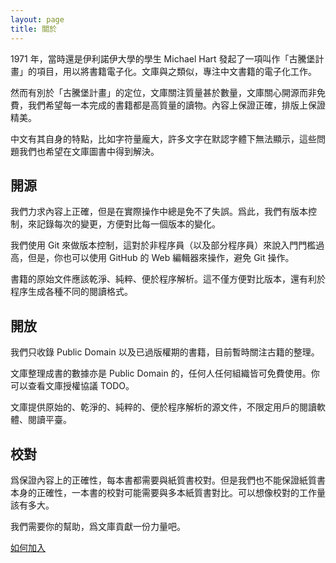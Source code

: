 ```yaml
---
layout: page
title: 關於
---
```


1971 年，當時還是伊利諾伊大學的學生 Michael Hart 發起了一項叫作「古騰堡計畫」的項目，用以將書籍電子化。文庫與之類似，專注中文書籍的電子化工作。

然而有別於「古騰堡計畫」的定位，文庫關注質量甚於數量，文庫關心開源而非免費，我們希望每一本完成的書籍都是高質量的讀物。內容上保證正確，排版上保證精美。

中文有其自身的特點，比如字符量龐大，許多文字在默認字體下無法顯示，這些問題我們也希望在文庫圖書中得到解決。

## 開源

我們力求內容上正確，但是在實際操作中總是免不了失誤。爲此，我們有版本控制，來記錄每次的變更，方便對比每一個版本的變化。

我們使用 Git 來做版本控制，這對於非程序員（以及部分程序員）來說入門門檻過高，但是，你也可以使用 GitHub 的 Web 編輯器來操作，避免 Git 操作。

書籍的原始文件應該乾淨、純粹、便於程序解析。這不僅方便對比版本，還有利於程序生成各種不同的閱讀格式。

## 開放

我們只收錄 Public Domain 以及已過版權期的書籍，目前暫時關注古籍的整理。

文庫整理成書的數據亦是 Public Domain 的，任何人任何組織皆可免費使用。你可以查看文庫授權協議 TODO。

文庫提供原始的、乾淨的、純粹的、便於程序解析的源文件，不限定用戶的閱讀軟體、閱讀平臺。

## 校對

爲保證內容上的正確性，每本書都需要與紙質書校對。但是我們也不能保證紙質書本身的正確性，一本書的校對可能需要與多本紙質書對比。可以想像校對的工作量該有多大。

我們需要你的幫助，爲文庫貢獻一份力量吧。

<div class="button"><a href="/help">如何加入</a></div>
